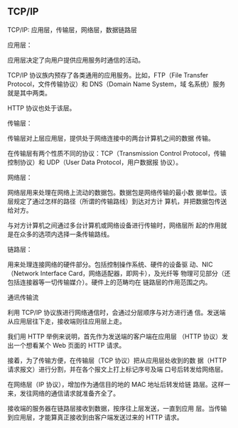 ## TCP/IP

TCP/IP: 应用层，传输层，网络层，数据链路层

应用层：

应用层决定了向用户提供应用服务时通信的活动。

TCP/IP 协议族内预存了各类通用的应用服务。比如，FTP（File
Transfer Protocol，文件传输协议）和 DNS（Domain Name System，域
名系统）服务就是其中两类。

HTTP 协议也处于该层。

传输层：

传输层对上层应用层，提供处于网络连接中的两台计算机之间的数据
传输。

在传输层有两个性质不同的协议：TCP（Transmission Control
Protocol，传输控制协议）和 UDP（User Data Protocol，用户数据报
协议）。



网络层：

网络层用来处理在网络上流动的数据包。数据包是网络传输的最小数
据单位。该层规定了通过怎样的路径（所谓的传输路线）到达对方计
算机，并把数据包传送给对方。

与对方计算机之间通过多台计算机或网络设备进行传输时，网络层所
起的作用就是在众多的选项内选择一条传输路线。

链路层：

用来处理连接网络的硬件部分。包括控制操作系统、硬件的设备驱
动、NIC（Network Interface Card，网络适配器，即网卡），及光纤等
物理可见部分（还包括连接器等一切传输媒介）。硬件上的范畴均在
链路层的作用范围之内。

通讯传输流

利用 TCP/IP 协议族进行网络通信时，会通过分层顺序与对方进行通
信。发送端从应用层往下走，接收端则往应用层上走。

我们用 HTTP 举例来说明，首先作为发送端的客户端在应用层
（HTTP 协议）发出一个想看某个 Web 页面的 HTTP 请求。

接着，为了传输方便，在传输层（TCP 协议）把从应用层处收到的数
据（HTTP 请求报文）进行分割，并在各个报文上打上标记序号及端
口号后转发给网络层。

在网络层（IP 协议），增加作为通信目的地的 MAC 地址后转发给链
路层。这样一来，发往网络的通信请求就准备齐全了。

接收端的服务器在链路层接收到数据，按序往上层发送，一直到应用
层。当传输到应用层，才能算真正接收到由客户端发送过来的 HTTP
请求。




